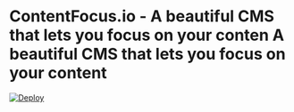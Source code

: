 # ContentFocus.io - A beautiful CMS that lets you focus on your conten A beautiful CMS that lets you focus on your content

[![Deploy](https://www.herokucdn.com/deploy/button.png)](https://heroku.com/deploy?template=https://github.com/gluio/contentfocus/tree/master)


